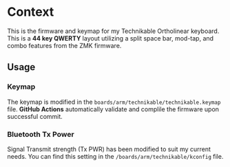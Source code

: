 # Context
This is the firmware and keymap for my Technikable Ortholinear keyboard. This is a **44 key QWERTY** layout utilizing a split space bar, mod-tap, and combo features from the ZMK firmware.

## Usage
### Keymap
The keymap is modified in the `boards/arm/technikable/technikable.keymap` file. **GitHub Actions** automatically validate and complile the firmware upon successful commit.

### Bluetooth Tx Power
Signal Transmit strength (Tx PWR) has been modified to suit my current needs. You can find this setting in the `/boards/arm/technikable/kconfig` file.
